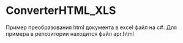 # ConverterHTML_XLS
Пример преобразования html документа в excel файл на c#.
Для примера в репозитории находится файл apr.html
